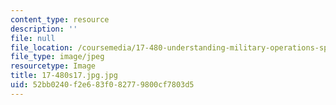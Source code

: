 ```yaml
---
content_type: resource
description: ''
file: null
file_location: /coursemedia/17-480-understanding-military-operations-spring-2017/52bb0240f2e683f082779800cf7803d5_17-480s17.jpg.jpg
file_type: image/jpeg
resourcetype: Image
title: 17-480s17.jpg.jpg
uid: 52bb0240-f2e6-83f0-8277-9800cf7803d5
---
```

